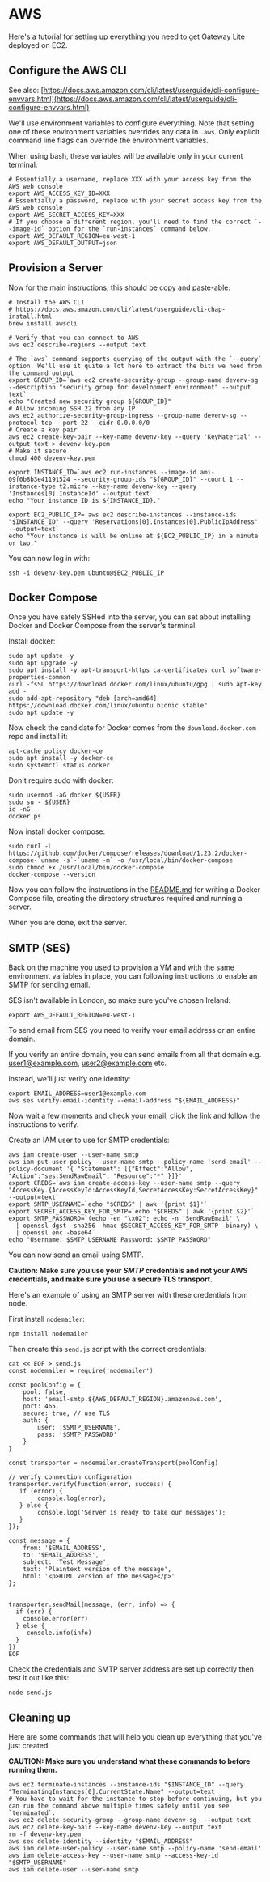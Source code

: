 # AWS

Here's a tutorial for setting up everything you need to get Gateway Lite deployed on EC2.

## Configure the AWS CLI

See also: [https://docs.aws.amazon.com/cli/latest/userguide/cli-configure-envvars.html](https://docs.aws.amazon.com/cli/latest/userguide/cli-configure-envvars.html)

We'll use environment variables to configure everything. Note that setting one of these environment variables overrides any data in `.aws`. Only explicit command line flags can override the environment variables.

When using bash, these variables will be available only in your current terminal:

```
# Essentially a username, replace XXX with your access key from the AWS web console
export AWS_ACCESS_KEY_ID=XXX
# Essentially a password, replace with your secret access key from the AWS web console
export AWS_SECRET_ACCESS_KEY=XXX
# If you choose a different region, you'll need to find the correct `--image-id` option for the `run-instances` command below.
export AWS_DEFAULT_REGION=eu-west-1
export AWS_DEFAULT_OUTPUT=json
```

## Provision a Server

Now for the main instructions, this should be copy and paste-able:

```
# Install the AWS CLI
# https://docs.aws.amazon.com/cli/latest/userguide/cli-chap-install.html
brew install awscli

# Verify that you can connect to AWS
aws ec2 describe-regions --output text

# The `aws` command supports querying of the output with the `--query` option. We'll use it quite a lot here to extract the bits we need from the command output
export GROUP_ID=`aws ec2 create-security-group --group-name devenv-sg --description "security group for development environment" --output text`
echo "Created new security group ${GROUP_ID}"
# Allow incoming SSH 22 from any IP
aws ec2 authorize-security-group-ingress --group-name devenv-sg --protocol tcp --port 22 --cidr 0.0.0.0/0
# Create a key pair
aws ec2 create-key-pair --key-name devenv-key --query 'KeyMaterial' --output text > devenv-key.pem
# Make it secure
chmod 400 devenv-key.pem

export INSTANCE_ID=`aws ec2 run-instances --image-id ami-09f0b8b3e41191524 --security-group-ids "${GROUP_ID}" --count 1 --instance-type t2.micro --key-name devenv-key --query 'Instances[0].InstanceId' --output text`
echo "Your instance ID is ${INSTANCE_ID}."

export EC2_PUBLIC_IP=`aws ec2 describe-instances --instance-ids "$INSTANCE_ID" --query 'Reservations[0].Instances[0].PublicIpAddress' --output=text`
echo "Your instance is will be online at ${EC2_PUBLIC_IP} in a minute or two."
```

You can now log in with:

```
ssh -i devenv-key.pem ubuntu@$EC2_PUBLIC_IP
```

## Docker Compose


Once you have safely SSHed into the server, you can set about installing Docker and Docker Compose from the server's terminal.

Install docker:

```
sudo apt update -y
sudo apt upgrade -y
sudo apt install -y apt-transport-https ca-certificates curl software-properties-common
curl -fsSL https://download.docker.com/linux/ubuntu/gpg | sudo apt-key add -
sudo add-apt-repository "deb [arch=amd64] https://download.docker.com/linux/ubuntu bionic stable"
sudo apt update -y
```

Now check the candidate for Docker comes from the `download.docker.com` repo
and install it:

```
apt-cache policy docker-ce
sudo apt install -y docker-ce
sudo systemctl status docker
```

Don't require sudo with docker:

```
sudo usermod -aG docker ${USER}
sudo su - ${USER}
id -nG
docker ps
```

Now install docker compose:

```
sudo curl -L https://github.com/docker/compose/releases/download/1.23.2/docker-compose-`uname -s`-`uname -m` -o /usr/local/bin/docker-compose
sudo chmod +x /usr/local/bin/docker-compose
docker-compose --version
```

Now you can follow the instructions in the
[README.md](https://github.com/thejimmyg/gateway-lite) for writing a Docker
Compose file, creating the directory structures required and running a server.

When you are done, exit the server.

## SMTP (SES)

Back on the machine you used to provision a VM and with the same environment variables in place, you can following instructions to enable an SMTP for sending email.

SES isn't available in London, so make sure you've chosen Ireland:

```
export AWS_DEFAULT_REGION=eu-west-1
```

To send email from SES you need to verify your email address or an entire
domain.

If you verify an entire domain, you can send emails from all that domain e.g.
user1@example.com, user2@example.com etc.

Instead, we'll just verify one identity:

```
export EMAIL_ADDRESS=user1@example.com
aws ses verify-email-identity --email-address "${EMAIL_ADDRESS}"
```

Now wait a few moments and check your email, click the link and follow the instructions to verify.

Create an IAM user to use for SMTP credentials:

```
aws iam create-user --user-name smtp
aws iam put-user-policy --user-name smtp --policy-name 'send-email' --policy-document '{ "Statement": [{"Effect":"Allow", "Action":"ses:SendRawEmail", "Resource":"*" }]}'
export CREDS=`aws iam create-access-key --user-name smtp --query "AccessKey.{AccessKeyId:AccessKeyId,SecretAccessKey:SecretAccessKey}" --output=text`
export SMTP_USERNAME=`echo "$CREDS" | awk '{print $1}'`
export SECRET_ACCESS_KEY_FOR_SMTP=`echo "$CREDS" | awk '{print $2}'`
export SMTP_PASSWORD=`(echo -en "\x02"; echo -n 'SendRawEmail' \
  | openssl dgst -sha256 -hmac $SECRET_ACCESS_KEY_FOR_SMTP -binary) \
  | openssl enc -base64`
echo "Username: $SMTP_USERNAME Password: $SMTP_PASSWORD"
```

You can now send an email using SMTP.

**Caution: Make sure you use your *SMTP* credentials and not your AWS credentials, and make sure you use a secure TLS transport.**

Here's an example of using an SMTP server with these credentials from node.

First install `nodemailer`:

```
npm install nodemailer
```

Then create this `send.js` script with the correct credentials:

```
cat << EOF > send.js
const nodemailer = require('nodemailer')

const poolConfig = {
    pool: false,
    host: 'email-smtp.${AWS_DEFAULT_REGION}.amazonaws.com',
    port: 465,
    secure: true, // use TLS
    auth: {
        user: '$SMTP_USERNAME',
        pass: '$SMTP_PASSWORD'
    }
}

const transporter = nodemailer.createTransport(poolConfig)

// verify connection configuration
transporter.verify(function(error, success) {
   if (error) {
        console.log(error);
   } else {
        console.log('Server is ready to take our messages');
   }
});

const message = {
    from: '$EMAIL_ADDRESS',
    to: '$EMAIL_ADDRESS',
    subject: 'Test Message',
    text: 'Plaintext version of the message',
    html: '<p>HTML version of the message</p>'
};


transporter.sendMail(message, (err, info) => {
  if (err) {
    console.error(err)
  } else {
     console.info(info)
  }
})
EOF
```

Check the credentials and SMTP server address are set up correctly then test it out like this:

```
node send.js
```

## Cleaning up

Here are some commands that will help you clean up everything that you've just created.

**CAUTION: Make sure you understand what these commands to before running them.**

```
aws ec2 terminate-instances --instance-ids "$INSTANCE_ID" --query "TerminatingInstances[0].CurrentState.Name" --output=text
# You have to wait for the instance to stop before continuing, but you can run the command above multiple times safely until you see `terminated`.
aws ec2 delete-security-group --group-name devenv-sg  --output text
aws ec2 delete-key-pair --key-name devenv-key --output text
rm -f devenv-key.pem
aws ses delete-identity --identity "$EMAIL_ADDRESS"
aws iam delete-user-policy --user-name smtp --policy-name 'send-email'
aws iam delete-access-key --user-name smtp --access-key-id "$SMTP_USERNAME"
aws iam delete-user --user-name smtp
```
